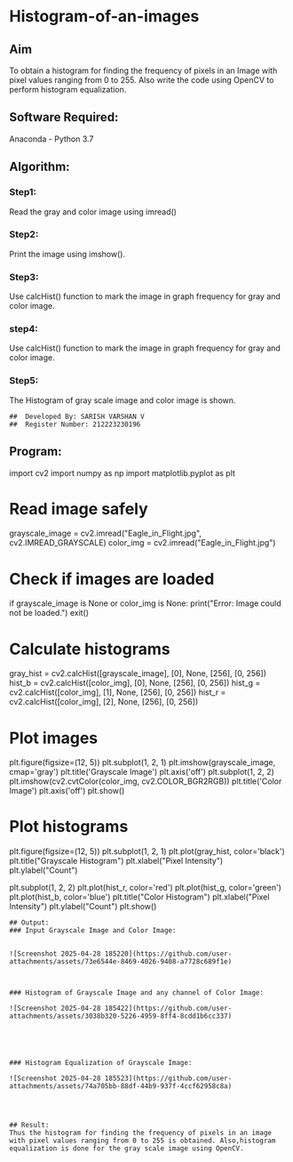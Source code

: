 # Histogram-of-an-images
## Aim
To obtain a histogram for finding the frequency of pixels in an Image with pixel values ranging from 0 to 255. Also write the code using OpenCV to perform histogram equalization.

## Software Required:
Anaconda - Python 3.7

## Algorithm:
### Step1:
Read the gray and color image using imread()

### Step2:
Print the image using imshow().



### Step3:
Use calcHist() function to mark the image in graph frequency for gray and color image.

### step4:
Use calcHist() function to mark the image in graph frequency for gray and color image.

### Step5:
The Histogram of gray scale image and color image is shown.



```
##  Developed By: SARISH VARSHAN V
##  Register Number: 212223230196
```
## Program:

import cv2
import numpy as np
import matplotlib.pyplot as plt

# Read image safely
grayscale_image = cv2.imread("Eagle_in_Flight.jpg", cv2.IMREAD_GRAYSCALE)
color_img = cv2.imread("Eagle_in_Flight.jpg")

# Check if images are loaded
if grayscale_image is None or color_img is None:
    print("Error: Image could not be loaded.")
    exit()

# Calculate histograms
gray_hist = cv2.calcHist([grayscale_image], [0], None, [256], [0, 256])
hist_b = cv2.calcHist([color_img], [0], None, [256], [0, 256])
hist_g = cv2.calcHist([color_img], [1], None, [256], [0, 256])
hist_r = cv2.calcHist([color_img], [2], None, [256], [0, 256])

# Plot images
plt.figure(figsize=(12, 5))
plt.subplot(1, 2, 1)
plt.imshow(grayscale_image, cmap='gray')
plt.title('Grayscale Image')
plt.axis('off')
plt.subplot(1, 2, 2)
plt.imshow(cv2.cvtColor(color_img, cv2.COLOR_BGR2RGB))
plt.title('Color Image')
plt.axis('off')
plt.show()

# Plot histograms
plt.figure(figsize=(12, 5))
plt.subplot(1, 2, 1)
plt.plot(gray_hist, color='black')
plt.title("Grayscale Histogram")
plt.xlabel("Pixel Intensity")
plt.ylabel("Count")

plt.subplot(1, 2, 2)
plt.plot(hist_r, color='red')
plt.plot(hist_g, color='green')
plt.plot(hist_b, color='blue')
plt.title("Color Histogram")
plt.xlabel("Pixel Intensity")
plt.ylabel("Count")
plt.show()
```
## Output:
### Input Grayscale Image and Color Image:


![Screenshot 2025-04-28 185220](https://github.com/user-attachments/assets/73e6544e-8469-4026-9408-a7728c689f1e)



### Histogram of Grayscale Image and any channel of Color Image:

![Screenshot 2025-04-28 185422](https://github.com/user-attachments/assets/3038b320-5226-4959-8ff4-8cdd1b6cc337)





### Histogram Equalization of Grayscale Image:

![Screenshot 2025-04-28 185523](https://github.com/user-attachments/assets/74a705bb-88df-44b9-937f-4ccf62958c8a)




## Result: 
Thus the histogram for finding the frequency of pixels in an image with pixel values ranging from 0 to 255 is obtained. Also,histogram equalization is done for the gray scale image using OpenCV.
